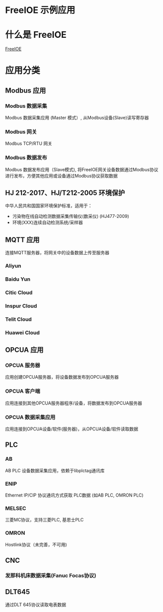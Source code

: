 FreeIOE 示例应用
=============================

# 什么是 FreeIOE

[FreeIOE](http://github.com/freeioe/freeioe)

# 应用分类


## Modbus 应用

### Modbus 数据采集

Modbus 数据采集应用 (Master 模式）, 从Modbus设备(Slave)读写寄存器

### Modbus 网关

Modbus TCP/RTU 网关

### Modbus 数据发布

Modbus 数据发布应用（Slave模式), 将FreeIOE网关设备数据通过Modbus协议进行发布，方便其他应用或设备通过Modbus协议获取数据


## HJ 212-2017、HJ/T212-2005 环境保护

中华人民共和国国家环境保护标准，适用于：

* 污染物在线自动检测数据采集传输仪(数采仪) (HJ477-2009)
* 环境(XXX)连续自动检测系统/采样器


## MQTT 应用

连接MQTT服务器，将网关中的设备数据上传至服务器

### Aliyun

### Baidu Yun

### Citic Cloud

### Inspur Cloud

### Telit Cloud

### Huawei Cloud


## OPCUA 应用

### OPCUA 服务器

应用创建OPCUA服务器，将设备数据发布到OPCUA服务器

### OPCUA 客户端

应用连接到其他OPCUA服务器程序/设备，将数据发布到OPCUA服务器

### OPCUA 数据采集应用

应用连接到OPCUA设备/软件(服务器)，从OPCUA设备/软件读取数据


## PLC

### AB

AB PLC 设备数据采集应用，依赖于libplctag通讯库

### ENIP

Ethernet IP/CIP 协议通讯方式获取 PLC数据 (如AB PLC, OMRON PLC)

### MELSEC

三菱MC协议，支持三菱PLC, 基恩士PLC

### OMRON

Hostlink协议（未完善，不可用)


## CNC

### 发那科机床数据采集(Fanuc Focas协议)


## DLT645

通过DLT 645协议读取电表数据


